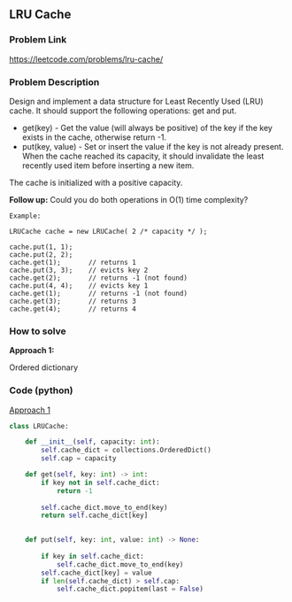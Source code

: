 ## LRU Cache

### Problem Link

https://leetcode.com/problems/lru-cache/

### Problem Description 

Design and implement a data structure for Least Recently Used (LRU) cache. It should support the following operations: get and put.

* get(key) - Get the value (will always be positive) of the key if the key exists in the cache, otherwise return -1.
* put(key, value) - Set or insert the value if the key is not already present. When the cache reached its capacity, it should invalidate the least recently used item before inserting a new item.

The cache is initialized with a positive capacity.

**Follow up:**
Could you do both operations in O(1) time complexity?

```
Example: 

LRUCache cache = new LRUCache( 2 /* capacity */ );

cache.put(1, 1);
cache.put(2, 2);
cache.get(1);       // returns 1
cache.put(3, 3);    // evicts key 2
cache.get(2);       // returns -1 (not found)
cache.put(4, 4);    // evicts key 1
cache.get(1);       // returns -1 (not found)
cache.get(3);       // returns 3
cache.get(4);       // returns 4

```

### How to solve 

**Approach 1:** 

Ordered dictionary


### Code (python)

[Approach 1](https://github.com/yanray/leetcode/blob/master/medium/0146LRU_Cache/0146LRU_Cache1.py)

```python
class LRUCache:

    def __init__(self, capacity: int):
        self.cache_dict = collections.OrderedDict()
        self.cap = capacity

    def get(self, key: int) -> int:
        if key not in self.cache_dict:
            return -1
        
        self.cache_dict.move_to_end(key)
        return self.cache_dict[key]
        

    def put(self, key: int, value: int) -> None:
        
        if key in self.cache_dict:
            self.cache_dict.move_to_end(key)
        self.cache_dict[key] = value
        if len(self.cache_dict) > self.cap:
            self.cache_dict.popitem(last = False)
```


